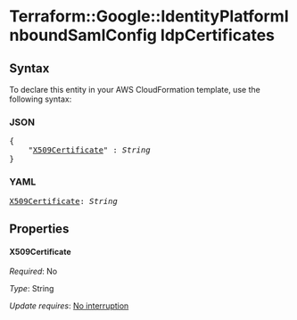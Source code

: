# Terraform::Google::IdentityPlatformInboundSamlConfig IdpCertificates

## Syntax

To declare this entity in your AWS CloudFormation template, use the following syntax:

### JSON

<pre>
{
    "<a href="#x509certificate" title="X509Certificate">X509Certificate</a>" : <i>String</i>
}
</pre>

### YAML

<pre>
<a href="#x509certificate" title="X509Certificate">X509Certificate</a>: <i>String</i>
</pre>

## Properties

#### X509Certificate

_Required_: No

_Type_: String

_Update requires_: [No interruption](https://docs.aws.amazon.com/AWSCloudFormation/latest/UserGuide/using-cfn-updating-stacks-update-behaviors.html#update-no-interrupt)

